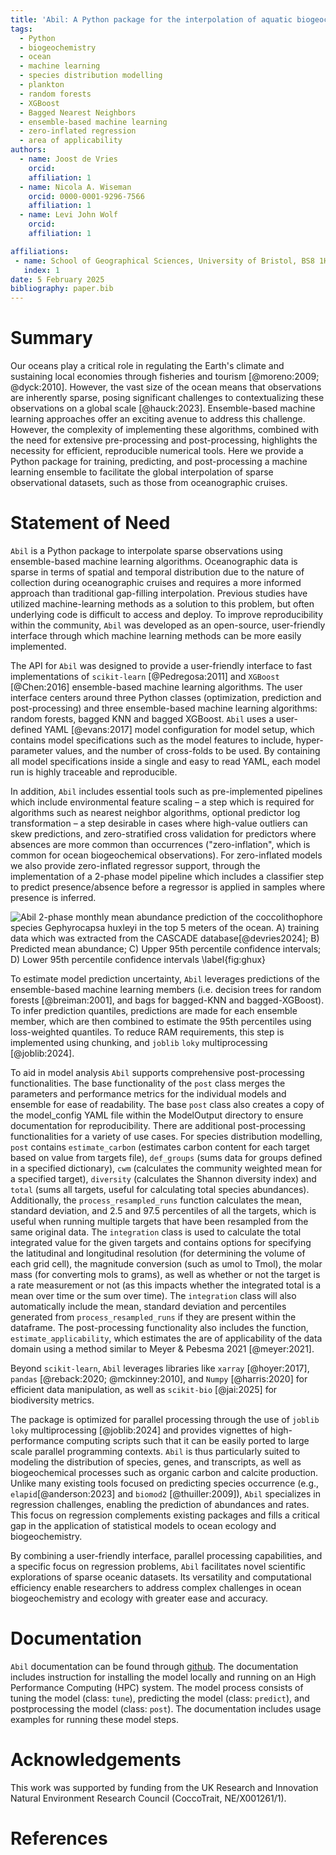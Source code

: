 ```yaml
---
title: 'Abil: A Python package for the interpolation of aquatic biogeochemical datasets'
tags:
  - Python
  - biogeochemistry
  - ocean
  - machine learning
  - species distribution modelling
  - plankton
  - random forests
  - XGBoost
  - Bagged Nearest Neighbors
  - ensemble-based machine learning
  - zero-inflated regression
  - area of applicability
authors:
  - name: Joost de Vries
    orcid: 
    affiliation: 1
  - name: Nicola A. Wiseman
    orcid: 0000-0001-9296-7566
    affiliation: 1
  - name: Levi John Wolf
    orcid: 
    affiliation: 1

affiliations:
 - name: School of Geographical Sciences, University of Bristol, BS8 1HB, UK
   index: 1
date: 5 February 2025
bibliography: paper.bib
---
```


# Summary

Our oceans play a critical role in regulating the Earth's climate and sustaining local economies through fisheries and tourism [@moreno:2009; @dyck:2010]. However, the vast size of the ocean means that observations are inherently sparse, posing significant challenges to contextualizing these observations on a global scale [@hauck:2023]. Ensemble-based machine learning approaches offer an exciting avenue to address this challenge. However, the complexity of implementing these algorithms, combined with the need for extensive pre-processing and post-processing, highlights the necessity for efficient, reproducible numerical tools. Here we provide a Python package for training, predicting, and post-processing a machine learning ensemble to facilitate the global interpolation of sparse observational datasets, such as those from oceanographic cruises.

# Statement of Need

`Abil` is a Python package to interpolate sparse observations using ensemble-based machine learning algorithms. Oceanographic data is sparse in terms of spatial and temporal distribution due to the nature of collection during oceanographic cruises and requires a more informed approach than traditional gap-filling interpolation. Previous studies have utilized machine-learning methods as a solution to this problem, but often underlying code is difficult to access and deploy. To improve reproducibility within the community, `Abil` was developed as an open-source, user-friendly interface through which machine learning methods can be more easily implemented. 

The API for `Abil` was designed to provide a user-friendly interface to fast implementations of `scikit-learn` [@Pedregosa:2011] and `XGBoost` [@Chen:2016] ensemble-based machine learning algorithms. The user interface centers around three Python classes (optimization, prediction and post-processing) and three ensemble-based machine learning algorithms: random forests, bagged KNN and bagged XGBoost. `Abil` uses a user-defined YAML [@evans:2017] model configuration for model setup, which contains model specifications such as the model features to include, hyper-parameter values, and the number of cross-folds to be used. By containing all model specifications inside a single and easy to read YAML, each model run is highly traceable and reproducible.   

In addition, `Abil` includes essential tools such as pre-implemented pipelines which include environmental feature scaling – a step which is required for algorithms such as nearest neighbor algorithms, optional predictor log transformation – a step desirable in cases where high-value outliers can skew predictions, and zero-stratified cross validation for predictors where absences are more common than occurrences ("zero-inflation", which is common for ocean biogeochemical observations). For zero-inflated models we also provide zero-inflated regressor support, through the implementation of a 2-phase model pipeline which includes a classifier step to predict presence/absence before a regressor is applied in samples where presence is inferred.  

![`Abil` 2-phase monthly mean abundance prediction of the coccolithophore species *Gephyrocapsa huxleyi* in the top 5 meters of the ocean. A) training data which was extracted from the CASCADE database[@devries2024]; B) Predicted mean abundance; C) Upper 95th percentile confidence intervals; D) Lower 95th percentile confidence intervals \label{fig:ghux}](figure_1.png)

To estimate model prediction uncertainty, `Abil` leverages predictions of the ensemble-based machine learning members (i.e. decision trees for random forests [@breiman:2001], and bags for bagged-KNN and bagged-XGBoost). To infer prediction quantiles, predictions are made for each ensemble member, which are then combined to estimate the 95th percentiles using loss-weighted quantiles. To reduce RAM requirements, this step is implemented using chunking, and `joblib` `loky` multiprocessing [@joblib:2024]. 

To aid in model analysis `Abil` supports comprehensive post-processing functionalities. The base functionality of the `post` class merges the parameters and performance metrics for the individual models and ensemble for ease of readability. The base `post` class also creates a copy of the model_config YAML file within the ModelOutput directory to ensure documentation for reproducibility. There are additional post-processing functionalities for a variety of use cases. For species distribution modelling, `post` contains `estimate_carbon` (estimates carbon content for each target based on value from targets file), `def_groups` (sums data for groups defined in a specified dictionary), `cwm` (calculates the community weighted mean for a specified target), `diversity` (calculates the Shannon diversity index) and `total` (sums all targets, useful for calculating total species abundances). Additionally, the `process_resampled_runs` function calculates the mean, standard deviation, and 2.5 and 97.5 percentiles of all the targets, which is useful when running multiple targets that have been resampled from the same original data. The `integration` class is used to calculate the total integrated value for the given targets and contains options for specifying the latitudinal and longitudinal resolution (for determining the volume of each grid cell), the magnitude conversion (such as umol to Tmol), the molar mass (for converting mols to grams), as well as whether or not the target is a rate measurement or not (as this impacts whether the integrated total is a mean over time or the sum over time). The `integration` class will also automatically include the mean, standard deviation and percentiles generated from `process_resampled_runs` if they are present within the dataframe. The post-processing functionality also includes the function, `estimate_applicability`, which estimates the are of applicability of the data domain using a method similar to Meyer & Pebesma 2021 [@meyer:2021].

Beyond `scikit-learn`, `Abil` leverages libraries like `xarray` [@hoyer:2017], `pandas` [@reback:2020; @mckinney:2010], and `Numpy` [@harris:2020] for efficient data manipulation, as well as `scikit-bio` [@jai:2025] for biodiversity metrics. 

The package is optimized for parallel processing through the use of `joblib` `loky` multiprocessing [@joblib:2024] and provides vignettes of high-performance computing scripts such that it can be easily ported to large scale parallel programming contexts. `Abil` is thus particularly suited to modeling the distribution of species, genes, and transcripts, as well as biogeochemical processes such as organic carbon and calcite production. Unlike many existing tools focused on predicting species occurrence (e.g., `elapid`[@anderson:2023] and `biomod2` [@thuiller:2009]), `Abil` specializes in regression challenges, enabling the prediction of abundances and rates. This focus on regression complements existing packages and fills a critical gap in the application of statistical models to ocean ecology and biogeochemistry. 

By combining a user-friendly interface, parallel processing capabilities, and a specific focus on regression problems, `Abil` facilitates novel scientific explorations of sparse oceanic datasets. Its versatility and computational efficiency enable researchers to address complex challenges in ocean biogeochemistry and ecology with greater ease and accuracy. 

# Documentation

`Abil` documentation can be found through [github](https://nanophyto.github.io/Abil). The documentation includes instruction for installing the model locally and running on an High Performance Computing (HPC) system. The model process consists of tuning the model (class: `tune`), predicting the model (class: `predict`), and postprocessing the model (class: `post`). The documentation includes usage examples for running these model steps.

# Acknowledgements

This work was supported by funding from the UK Research and Innovation Natural Environment Research Council (CoccoTrait, NE/X001261/1).

# References

